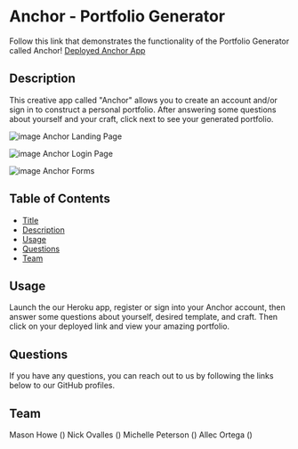 # Anchor - Portfolio Generator

  Follow this link that demonstrates the functionality of the Portfolio Generator called Anchor! [Deployed Anchor App](https://blooming-peak-48470.herokuapp.com/) 

  ## Description
  This creative app called "Anchor" allows you to create an account and/or sign in to construct a personal portfolio. After answering some questions about yourself and your craft, click next to see your generated portfolio. 

  ![image](/assets/images/app.PNG)
    Anchor Landing Page

  ![image](/assets/images/app.PNG)
    Anchor Login Page

  ![image](/assets/images/app.PNG)
    Anchor Forms

  
  ## Table of Contents
  
  * [Title](#title)
  * [Description](#description)
  * [Usage](#usage)
  * [Questions](#questions)
  * [Team](#team)
 
  ## Usage
  Launch the our Heroku app, register or sign into your Anchor account, then answer some questions about yourself, desired template, and craft. Then click on your deployed link and view your amazing portfolio.  

  ## Questions
  If you have any questions, you can reach out to us by following the links below to our GitHub profiles.

  ## Team 
  Mason Howe () 
  Nick Ovalles ()
  Michelle Peterson ()
  Allec Ortega () 